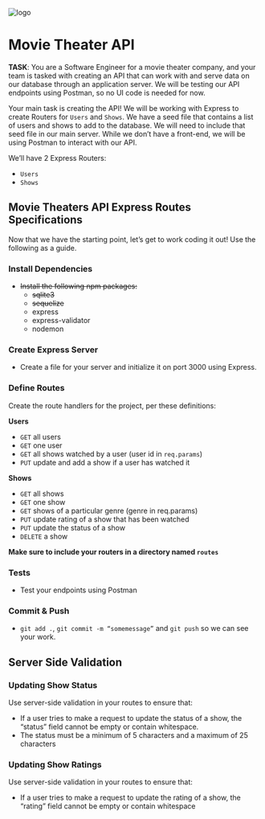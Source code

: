 ![logo](https://user-images.githubusercontent.com/44912347/202296600-c5f247d6-9616-49db-88f0-38433429d781.jpg)

# Movie Theater API
**TASK**: You are a Software Engineer for a movie theater company, and your team is tasked with creating an API that can work with and serve data on our database through an application server. We will be testing our API endpoints using Postman, so no UI code is needed for now. 

Your main task is creating the API! We will be working with Express to create Routers for `Users` and `Shows`. We have a seed file that contains a list of users and shows to add to the database. We will need to include that seed file in our main server. While we don’t have a front-end, we will be using Postman to interact with our API. 

We’ll have 2 Express Routers:
- `Users`
- `Shows`

## Movie Theaters API Express Routes Specifications

Now that we have the starting point, let’s get to work coding it out!  Use the following as a guide.

### Install Dependencies
- ~~Install the following npm packages:~~
  - ~~sqlite3~~
  - ~~sequelize~~
  - express
  - express-validator
  - nodemon

### Create Express Server
- Create a file for your server and initialize it on port 3000 using Express.

### Define Routes
Create the route handlers for the project, per these definitions:

**Users**
- `GET` all users
- `GET` one user
- `GET` all shows watched by a user (user id in `req.params`) 
- `PUT` update and add a show if a user has watched it

**Shows**
- `GET` all shows
- `GET` one show
- `GET` shows of a particular genre (genre in req.params)
- `PUT` update rating of a show that has been watched
- `PUT` update the status of a show 
- `DELETE` a show

**Make sure to include your routers in a directory named `routes`**

### Tests
- Test your endpoints using Postman

### Commit & Push
- `git add .`, `git commit -m “somemessage”` and `git push` so we can see your work.

## Server Side Validation

### Updating Show Status
Use server-side validation in your routes to ensure that: 
- If a user tries to make a request to update the status of a show, the “status” field cannot be empty or contain whitespace. 
- The status must be a minimum of 5 characters and a maximum of 25 characters

### Updating Show Ratings
Use server-side validation in your routes to ensure that: 
- If a user tries to make a request to update the rating of a show, the “rating” field cannot be empty or contain whitespace
